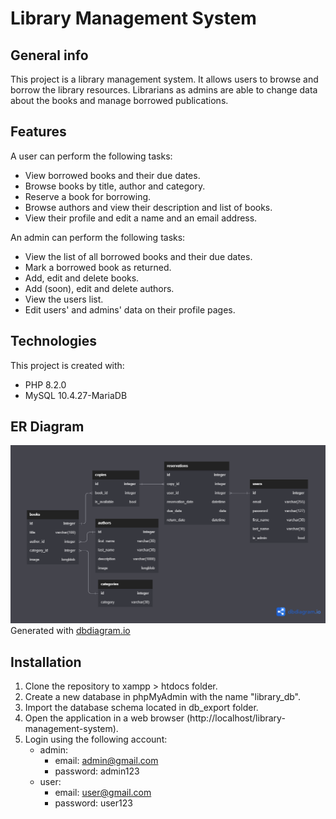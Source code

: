 # Library Management System

## General info
This project is a library management system.
It allows users to browse and borrow the library resources.
Librarians as admins are able to change data about the books and manage borrowed publications.

## Features
A user can perform the following tasks:
* View borrowed books and their due dates.
* Browse books by title, author and category.
* Reserve a book for borrowing.
* Browse authors and view their description and list of books.
* View their profile and edit a name and an email address.

An admin can perform the following tasks:
* View the list of all borrowed books and their due dates.
* Mark a borrowed book as returned.
* Add, edit and delete books.
* Add (soon), edit and delete authors.
* View the users list.
* Edit users' and admins' data on their profile pages.

## Technologies
This project is created with:
* PHP 8.2.0
* MySQL 10.4.27-MariaDB

## ER Diagram
![er-diagram.png](/images/er-diagram.png)</br>
Generated with [dbdiagram.io](https://dbdiagram.io)

## Installation
1. Clone the repository to xampp > htdocs folder.
2. Create a new database in phpMyAdmin with the name "library_db".
3. Import the database schema located in db_export folder.
4. Open the application in a web browser (http://localhost/library-management-system).
5. Login using the following account:
   * admin:
     * email: admin@gmail.com
     * password: admin123
   * user:
     * email: user@gmail.com
     * password: user123